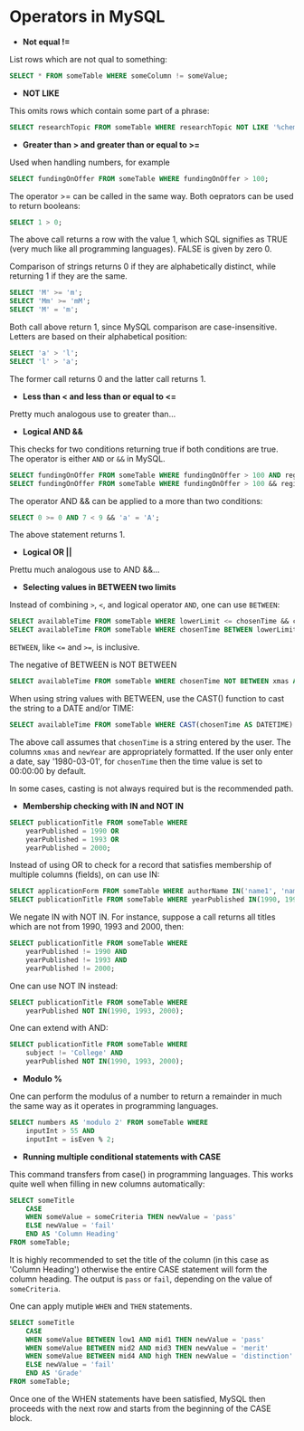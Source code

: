 # Operators in MySQL #

+ __Not equal !=__

List rows which are not qual to something:

```sql
SELECT * FROM someTable WHERE someColumn != someValue;
```

+ __NOT LIKE__

This omits rows which contain some part of a phrase:

```sql
SELECT researchTopic FROM someTable WHERE researchTopic NOT LIKE '%chemistry%';
```

+ __Greater than > and greater than or equal to >=__

Used when handling numbers, for example

```sql
SELECT fundingOnOffer FROM someTable WHERE fundingOnOffer > 100;
```

The operator >= can be called in the same way.  Both oeprators can be used to return booleans:

```sql
SELECT 1 > 0;
```

The above call returns a row with the value 1, which SQL signifies as TRUE (very much like all programming languages). FALSE is given by zero 0.

Comparison of strings returns 0 if they are alphabetically distinct, while returning 1 if they are the same.

```sql
SELECT 'M' >= 'm';
SELECT 'Mm' >= 'mM';
SELECT 'M' = 'm';
```

Both call above return 1, since MySQL comparison are case-insensitive. Letters are based on their alphabetical position:

```sql
SELECT 'a' > 'l';
SELECT 'l' > 'a';
```

The former call returns 0 and the latter call returns 1.

+ __Less than < and less than or equal to <=__

Pretty much analogous use to greater than...

+ __Logical AND &&__

This checks for two conditions returning true if both conditions are true. The operator is either `AND` or `&&` in MySQL.

```sql
SELECT fundingOnOffer FROM someTable WHERE fundingOnOffer > 100 AND region = 'someRegion';
SELECT fundingOnOffer FROM someTable WHERE fundingOnOffer > 100 && region = 'someRegion';
```

The operator AND && can be applied to a more than two conditions:

```sql
SELECT 0 >= 0 AND 7 < 9 && 'a' = 'A';
```

The above statement returns 1.

+ __Logical OR ||__

Prettu much analogous use to AND &&...

+ __Selecting values in BETWEEN two limits__

Instead of combining `>`, `<`, and logical operator `AND`, one can use `BETWEEN`:

```sql
SELECT availableTime FROM someTable WHERE lowerLimit <= chosenTime && chosenTime <= upperLimit;
SELECT availableTime FROM someTable WHERE chosenTime BETWEEN lowerLimit AND upperLimit;
```

`BETWEEN`, like `<=` and `>=`, is inclusive.

The negative of BETWEEN is NOT BETWEEN

```sql
SELECT availableTime FROM someTable WHERE chosenTime NOT BETWEEN xmas AND newYear;
```

When using string values with BETWEEN, use the CAST() function to cast the string to a DATE and/or TIME:

```sql
SELECT availableTime FROM someTable WHERE CAST(chosenTime AS DATETIME) NOT BETWEEN xmas AND newYear;
```

The above call assumes that `chosenTime` is a string entered by the user. The columns `xmas` and `newYear` are appropriately formatted. If the user only enter a date, say '1980-03-01', for `chosenTime` then the time value is set to 00:00:00 by default.

In some cases, casting is not always required but is the recommended path.

+ __Membership checking with IN and NOT IN__

```sql
SELECT publicationTitle FROM someTable WHERE 
	yearPublished = 1990 OR
	yearPublished = 1993 OR
	yearPublished = 2000;
```

Instead of using OR to check for a record that satisfies membership of multiple columns (fields), on can use IN:

```sql
SELECT applicationForm FROM someTable WHERE authorName IN('name1', 'name2', 'name3');
SELECT publicationTitle FROM someTable WHERE yearPublished IN(1990, 1993, 2000);
```

We negate IN with NOT IN. For instance, suppose a call returns all titles which are not from 1990, 1993 and 2000, then:

```sql
SELECT publicationTitle FROM someTable WHERE 
	yearPublished != 1990 AND
	yearPublished != 1993 AND
	yearPublished != 2000;
```

One can use NOT IN instead:

```sql
SELECT publicationTitle FROM someTable WHERE 
	yearPublished NOT IN(1990, 1993, 2000);
```

One can extend with AND:

```sql
SELECT publicationTitle FROM someTable WHERE 
	subject != 'College' AND
	yearPublished NOT IN(1990, 1993, 2000);
```

+ __Modulo %__

One can perform the modulus of a number to return a remainder in much the same way as it operates in programming languages.

```sql
SELECT numbers AS 'modulo 2' FROM someTable WHERE 
	inputInt > 55 AND
	inputInt = isEven % 2;
```

+ __Running multiple conditional statements with CASE__

This command transfers from case() in programming languages. This works quite well when filling in new columns automatically:

```sql
SELECT someTitle
	CASE
	WHEN someValue = someCriteria THEN newValue = 'pass'
	ELSE newValue = 'fail'
	END AS 'Column Heading'
FROM someTable;
```

It is highly recommended to set the title of the column (in this case as 'Column Heading') otherwise the entire CASE statement will form the column heading. The output is `pass` or `fail`, depending on the value of `someCriteria`.

One can apply mutiple `WHEN` and `THEN` statements.

```sql
SELECT someTitle
	CASE
	WHEN someValue BETWEEN low1 AND mid1 THEN newValue = 'pass'
	WHEN someValue BETWEEN mid2 AND mid3 THEN newValue = 'merit'
	WHEN someValue BETWEEN mid4 AND high THEN newValue = 'distinction'
	ELSE newValue = 'fail'
	END AS 'Grade'
FROM someTable;
```

Once one of the WHEN statements have been satisfied, MySQL then proceeds with the next row and starts from the beginning of the CASE block.